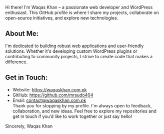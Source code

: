 Hi there! I'm Waqas Khan – a passionate web developer and WordPress enthusiast. This GitHub profile is where I share my projects, collaborate on open-source initiatives, and explore new technologies.

About Me:
---------
I'm dedicated to building robust web applications and user-friendly solutions. Whether it's developing custom WordPress plugins or contributing to community projects, I strive to create code that makes a difference.


Get in Touch:
-------------
- Website: https://waqaskhan.com.pk
- GitHub: https://github.com/mrsudo404
- Email: contact@waqaskhan.com.pk  
Thank you for stopping by my profile. I'm always open to feedback, collaboration, and new ideas. Feel free to explore my repositories and get in touch if you’d like to work together or just say hello!

Sincerely,
Waqas Khan

